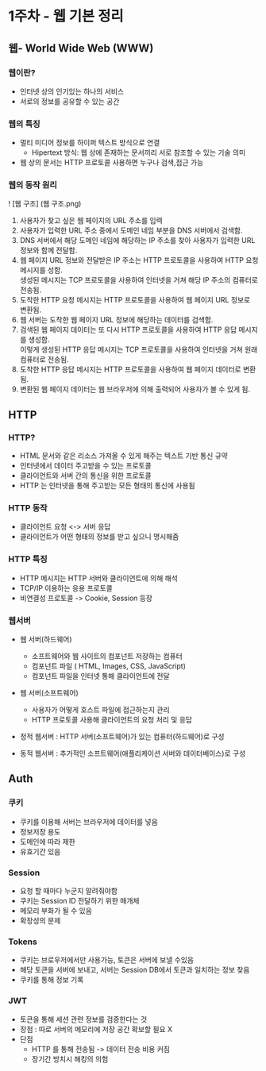 1주차 - 웹 기본 정리
==================
## 웹- World Wide Web (WWW)

### 웹이란?
- 인터넷 상의 인기있는 하나의 서비스 
- 서로의 정보를 공유할 수 있는 공간

### 웹의 특징
- 멀티 미디어 정보를 하이퍼 텍스트 방식으로 연결
    - Hipertext 방식: 웹 상에 존재하는 문서끼리 서로 참조할 수 있는 기술 의미
- 웹 상의 문서는 HTTP 프로토콜 사용하면 누구나 검색,접근 가능

### 웹의 동작 원리
! [웹 구조] (웹 구조.png)

1. 사용자가  찾고 싶은 웹 페이지의 URL 주소를 입력
2. 사용자가 입력한 URL 주소 중에서 도메인 네임 부분을 DNS 서버에서 검색함.
3. DNS 서버에서 해당 도메인 네임에 해당하는 IP 주소를 찾아 사용자가 입력한 URL 정보와 함께 전달함.
4. 웹 페이지 URL 정보와 전달받은 IP 주소는 HTTP 프로토콜을 사용하여 HTTP 요청 메시지를 성함.    
생성된 메시지는 TCP 프로토콜을 사용하여 인터넷을 거쳐 해당 IP 주소의 컴퓨터로 전송됨.
5. 도착한 HTTP 요청 메시지는 HTTP 프로토콜을 사용하여 웹 페이지 URL 정보로 변환됨.
6. 웹 서버는 도착한 웹 페이지 URL 정보에 해당하는 데이터를 검색함.
7. 검색된 웹 페이지 데이터는 또 다시 HTTP 프로토콜을 사용하여 HTTP 응답 메시지를 생성함.     
이렇게 생성된 HTTP 응답 메시지는 TCP 프로토콜을 사용하여 인터넷을 거쳐 원래 컴퓨터로 전송됨.
8. 도착한 HTTP 응답 메시지는 HTTP 프로토콜을 사용하여 웹 페이지 데이터로 변환됨.
9. 변환된 웹 페이지 데이터는 웹 브라우저에 의해 출력되어 사용자가 볼 수 있게 됨.

## HTTP

### HTTP?
-  HTML 문서와 같은 리소스 가져올 수 있게 해주는 텍스트 기반 통신 규약
- 인터넷에서 데이터 주고받을 수 있는 프로토콜 
- 클라이언트와 서버 간의 통신을 위한 프로토콜
- HTTP 는 인터넷을 통해 주고받는 모든 형태의 통신에 사용됨

### HTTP 동작
- 클라이언트 요청 <-> 서버 응답
- 클라이언트가 어떤 형태의 정보를 받고 싶으니 명시해줌

### HTTP 특징
- HTTP 메시지는 HTTP 서버와 클라이언트에 의해 해석
- TCP/IP 이용하는 응용 프로토콜
- 비연결성 프로토콜 -> Cookie, Session 등장

### 웹서버 
- 웹 서버(하드웨어)
    - 소프트웨어와 웹 사이트의 컴포넌트 저장하는 컴퓨터
    - 컴포넌트 파일 ( HTML, Images, CSS, JavaScript)
    - 컴포넌트 파일을 인터넷 통해 클라이언트에 전달

- 웹 서버(소프트웨어)
    - 사용자가 어떻게 호스트 파일에 접근하는지 관리
    - HTTP 프로토콜 사용해 클라이언트의 요청 처리 및 응답

- 정적 웹서버 : HTTP 서버(소프트웨어)가 있는 컴퓨터(하드웨어)로 구성
- 동적 웹서버 : 추가적인 소프트웨어(애플리케이션 서버와 데이터베이스)로 구성

## Auth
### 쿠키 
- 쿠키를 이용해 서버는 브라우저에 데이터를 넣음
- 정보저장 용도
- 도메인에 따라 제한
- 유효기간 있음

### Session
- 요청 할 때마다 누군지 알려줘야함
- 쿠키는 Session ID 전달하기 위한 매개체
- 메모리 부화가 될 수 있음
- 확장성의 문제

### Tokens
- 쿠키는 브로우저에서만 사용가능, 토큰은 서버에 보낼 수있음
- 해당 토큰을 서버에 보내고, 서버는 Session DB에서 토큰과 일치하는 정보 찾음
- 쿠키를 통해 정보 기록

### JWT
- 토큰을 통해 세션 관련 정보를 검증한다는 것
- 장점 : 따로 서버의 메모리에 저장 공간 확보할 필요 X
- 단점
    - HTTP 를 통해 전송됨 -> 데이터 전송 비용 커짐
    - 장기간 방치시 해킹의 의험

